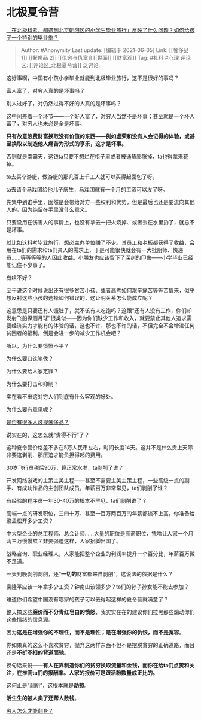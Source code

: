 # 北极夏令营
[「在北极科考，却遇到北京朝阳区的小学生毕业旅行」反映了什么问题？如何给孩子一个特别的毕业季？](https://www.zhihu.com/question/461429592/answer/1921363357)

> Author: #Anonymity
> Last update: [编辑于 2021-06-05]
> Link: [[奢侈品 1]] [[奢侈品 2]] [[仇穷与仇富]] [[世面]] [[财富观]]
> Tag: #社科 #心理
> 评论区: [[评论区_北极夏令营]]
> 泛讨论:

这好事啊，中国有小孩小学毕业就能到北极毕业旅行，这不是很好的事吗？

富人富了，对穷人真的是坏事吗？

别人过好了，对仍然过得不好的人真的是坏事吗？

这中间差着一个环节——一个好人富了，对穷人当然不是坏事；甚至就是一个坏人富了，对穷人也未必是全是坏事。

**只有故意浪费财富换取没有价值的东西——例如虚荣和没有人会记得的体验，或甚至换取以制造他人痛苦为形式的享乐，这才是坏事。**

否则就是南霸天，这钱ta只要不想烂在柜子里或者被通货膨胀掉，ta也得拿来花掉。

ta去买个游艇，做游艇的那几百上千工人就可以买得起面包了呀。

ta去请个马戏团给他儿子庆生，马戏团就有一个月的工资可以发了呀。

先集中到谁手里，固然是会带给对方一些权利和优势，但是最后也还是要流向其他人的。因为纯留在手里没什么意义。

只要没用在伤害人的事情上，也没有拿去一把火烧掉、或者丢在水里扔了，就总不是坏事。

就比如这科考毕业旅行，想必主办单位赚了不少。其员工和老板都获得了收益，会用在ta们的需求和ta们亲人的需求上，于是可能很快就会有一大批厨师、快递员……等等等等的人因此收益。小朋友也应该留下了深刻的印象——小学毕业已经能记住不少事了。

有啥不好？

至于说这个时候说出还有很多贫苦小孩、或者高考如何艰辛痛苦等等苦情来，似乎想反衬这些小孩的选择如何错误的，这证明关系怎么能成立呢？

这意思是只要还有人饿肚子，就不该有人吃饱吗？这跟“还有人没有工作，你们却发射飞船探测月球”很类似——因为你们缺少工作和收入，就要禁止其他人追求需要经济实力才能有的体验的话，这也不许、那也不许的话，不但完全不会增进任何贫困者的福利，倒是会进一步的减少工作机会吧？

所以，为什么要愤愤不平？

为什么要口诛笔伐？

为什么要给人家定罪？

为什么要打击和抑制？

实在看不出这对穷人们到底有什么客观的好处。

为什么要有意见呢？

[是否有很多人歧视奢侈品？](https://www.zhihu.com/question/22696422/answer/1635740528)

说实在的，这怎么就“贵得不行”了？

这种夏令营价格差不多在5万人民币左右，时间长度14天。这并不是什么贵上天际非要这剥削、那压迫才能负担得起的费用。

30岁飞行员税后90万，算正常水准，ta剥削了谁？

开发网络游戏的主策主美主程——甚至不需要主美主策主程，一些高级一点的副手、有成功作品的主创团队成员，年薪百万非常常见，ta们剥削了谁？

有经验的程序员一年30-40万的根本不罕见，ta们剥削谁了？

高端一点的研发职位，三四十万、甚至一百万两百万的年薪都谈不上高。你准备给梁孟松开多少工资？

中大型企业的总工程师、总会计师……大量的职位是高薪职位，凭啥让人家一个月两三万慢慢熬？非要强迫这样，人家抬脚出国了。

战略咨询、职业经理人，人家能把整个企业的利润率提升一个百分比，年薪百万微不足道。

一天到晚剥削剥削，还“**一切的**财富都来自剥削”，这说法的依据是什么？

袁隆平应该一年拿多少工资？钟南山该领多少？ta们的孙子孙女能不能去参加？

难道你们希望中国没有哪家的孩子可以去得起这样的夏令营就满意了？

整天搞这些**廉价而不分青红皂白的愤怒**，我实实在在的建议你们拉黑那些煽动你们这些情绪的信息源。

因为**这是在增强你的不理性，而不是理性；是在增强你的仇恨，而不是宽容**。

你如果真的这么不喜欢贫穷，抛弃这两样东西不但不是摆脱贫穷的正确道路，而且还是**不折不扣的背道而驰**。

换句话来说——**有人在靠制造你们的贫穷换取流量和金钱，而你在给ta们点赞和关注，在推高ta们的报酬率。人家的报价可是跟活粉数量成正比的。**

这何止是“剥削”，这根本就是**劫掠**。

**活生生的被人卖了还帮人数钱**。

[穷人怎么才能翻身？](https://www.zhihu.com/question/444003245/answer/1744384489)
